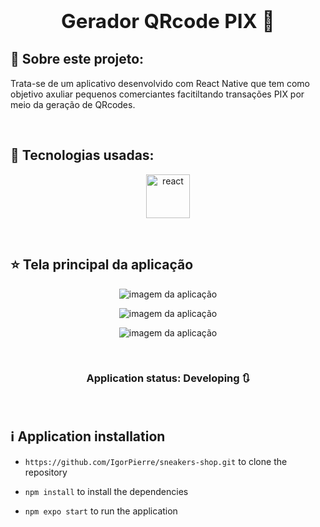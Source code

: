 ## **<h2 align="center"> Gerador QRcode PIX 📱</h2>**


## :pushpin: Sobre este projeto:
Trata-se de um aplicativo desenvolvido com React Native que tem como objetivo axuliar pequenos comerciantes facitiltando transações PIX por meio da geração de QRcodes.

<br>

## :rocket: Tecnologias usadas:
<p align="center">
  <img src="https://github.com/devicons/devicon/blob/master/icons/react/react-original.svg" alt="react"  width="70" height="70"/>
</p>
<br>

## :star: Tela principal da aplicação

<p align="center">
  <img src="/src/images/homeScreen.jpeg" alt="imagem da aplicação" />
</p>

<p align="center">
  <img src="/src/images/valueScreen.jpeg" alt="imagem da aplicação" />
</p>

<p align="center">
  <img src="/src/images/qrcodeScreen.jpeg" alt="imagem da aplicação" />
</p>

<br>

<h3 align="center"> 
	Application status: Developing 🔃
</h3>
<br>

## :information_source: Application installation
- `https://github.com/IgorPierre/sneakers-shop.git` to clone the repository

- `npm install` to install the dependencies

- `npm expo start` to run the application

<br>
